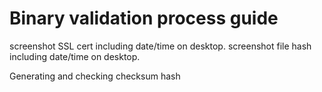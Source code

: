# Binary validation proce​​​​​ss guide #

screenshot SSL cert including date/time on desktop. screenshot file hash including date/time on desktop.

Generating and checking checksum hash
